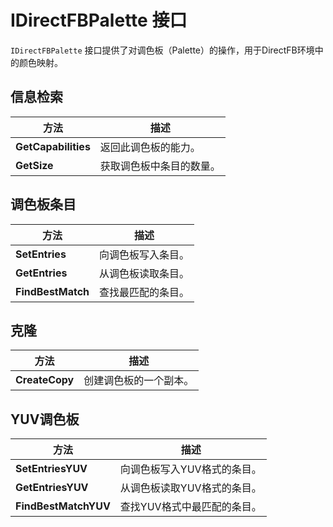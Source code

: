 # IDirectFBPalette 接口

`IDirectFBPalette` 接口提供了对调色板（Palette）的操作，用于DirectFB环境中的颜色映射。

## 信息检索

| 方法                | 描述                     |
| ------------------- | ------------------------ |
| **GetCapabilities** | 返回此调色板的能力。     |
| **GetSize**         | 获取调色板中条目的数量。 |

## 调色板条目

| 方法              | 描述               |
| ----------------- | ------------------ |
| **SetEntries**    | 向调色板写入条目。 |
| **GetEntries**    | 从调色板读取条目。 |
| **FindBestMatch** | 查找最匹配的条目。 |

## 克隆

| 方法           | 描述                   |
| -------------- | ---------------------- |
| **CreateCopy** | 创建调色板的一个副本。 |

## YUV调色板

| 方法                 | 描述                        |
| -------------------- | --------------------------- |
| **SetEntriesYUV**    | 向调色板写入YUV格式的条目。 |
| **GetEntriesYUV**    | 从调色板读取YUV格式的条目。 |
| **FindBestMatchYUV** | 查找YUV格式中最匹配的条目。 |